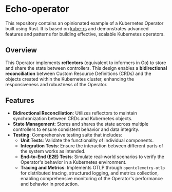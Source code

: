 # Echo-operator

This repository contains an opinionated example of a Kubernetes Operator built using Rust. It is based on [kube-rs](https://kube.rs/) and demonstrates advanced features and patterns for building effective, scalable Kubernetes operators.

## Overview

This Operator implements **reflectors** (equivalent to informers in Go) to store and share the state between controllers. This design enables a **bidirectional reconciliation** between Custom Resource Definitions (CRDs) and the objects created within the Kubernetes cluster, enhancing the responsiveness and robustness of the Operator.

## Features

- **Bidirectional Reconciliation**: Utilizes reflectors to maintain synchronization between CRDs and Kubernetes objects.
- **State Management**: Stores and shares the state across multiple controllers to ensure consistent behavior and data integrity.
- **Testing**: Comprehensive testing suite that includes:
  - **Unit Tests**: Validate the functionality of individual components.
  - **Integration Tests**: Ensure the interaction between different parts of the system works as intended.
  - **End-to-End (E2E) Tests**: Simulate real-world scenarios to verify the Operator's behavior in a Kubernetes environment.
  - **Tracing and Metrics**: Implements OTLP through `opentelemetry-otlp` for distributed tracing, structured logging, and metrics collection, enabling comprehensive monitoring of the Operator's performance and behavior in production.
